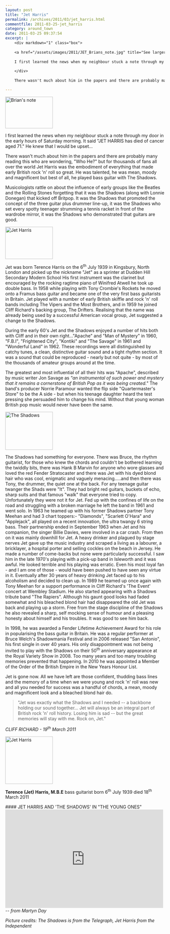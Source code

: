 ```yaml
---
layout: post
title: "Jet Harris"
permalink: /archives/2011/03/jet_harris.html
commentfile: 2011-03-25-jet_harris
category: around_town
date: 2011-03-25 09:37:54
excerpt: |
    <div markdown="1" class="box">
    
    <a href="/assets/images/2011/JET_Brians_note.jpg" title="See larger version of - Brian's note"><img src="/assets/images/2011/JET_Brians_note_thumb.jpg" width="150" height="100" alt="Brian's note" class=" left" /></a>
    
    I first learned the news when my neighbour stuck a note through my door in the early hours of Saturday morning. It said "JET HARRIS has died of cancer aged 71." He knew that I would be upset...
    
    </div>
    
    There wasn't much about him in the papers and there are probably many reading this who are wondering, "Who He?" but for thousands of fans all over the world Jet Harris was the embodiment of everything that made early British rock 'n' roll so great. He was talented, he was mean, moody and magnificent but best of all, he played bass guitar with The Shadows.

---
```


<div markdown="1" class="box">
<a href="/assets/images/2011/JET_Brians_note.jpg" title="See larger version of - Brian's note"><img src="/assets/images/2011/JET_Brians_note_thumb.jpg" width="150" height="100" alt="Brian's note" class=" left" /></a>

I first learned the news when my neighbour stuck a note through my door in the early hours of Saturday morning. It said "JET HARRIS has died of cancer aged 71." He knew that I would be upset...

</div>
There wasn't much about him in the papers and there are probably many reading this who are wondering, "Who He?" but for thousands of fans all over the world Jet Harris was the embodiment of everything that made early British rock 'n' roll so great. He was talented, he was mean, moody and magnificent but best of all, he played bass guitar with The Shadows.

Musicologists rattle on about the influence of early groups like the Beatles and the Rolling Stones forgetting that it was the Shadows (along with Lonnie Donegan) that kicked off Britpop. It was the Shadows that promoted the concept of the three guitar plus drummer line-up, it was the Shadows who set every spotty teenager strumming a tennis racket in front of the wardrobe mirror, it was the Shadows who demonstrated that guitars are good.

<a href="/assets/images/2011/JET_Jet.jpg" title="See larger version of - Jet Harris"><img src="/assets/images/2011/JET_Jet_thumb.jpg" width="150" height="102" alt="Jet Harris" class="photo right" /></a>

Jet was born Terence Harris on the 6<sup>th</sup> July 1939 in Kingsbury, North London and picked up the nickname "Jet" as a sprinter at Dudden Hill Secondary Modern School His first instrument was the clarinet but encouraged by the rocking ragtime piano of Winifred Atwell he took up double bass. In 1958 while playing with Tony Crombie's Rockets he moved onto a Framus bass guitar and became one of the very first bass guitarists in Britain. Jet played with a number of early British skiffle and rock 'n' roll bands including The Vipers and the Most Brothers, and in 1959 he joined Cliff Richard's backing group, The Drifters. Realising that the name was already being used by a successful American vocal group, Jet suggested a change to the Shadows.

During the early 60's Jet and the Shadows enjoyed a number of hits both with Cliff and in their own right..."Apache" and "Man of Mystery" in 1960, "F.B.I", "Frightened City", "Kontiki" and "The Savage" in 1961 and "Wonderful Land" in 1962. These recordings were all distinguished by catchy tunes, a clean, distinctive guitar sound and a tight rhythm section. It was a sound that could be reproduced - nearly but not quite - by most of the thousands of amateur groups around at the time.

The greatest and most influential of all their hits was "Apache", described by music writer Jon Savage as <em>"an instrumental of such power and mystery that it remains a cornerstone of British Pop as it was being created."</em> The band's producer Norrie Paramour wanted the flip side "Quartermaster's Store" to be the A side - but when his teenage daughter heard the test pressing she persuaded him to change his mind. Without that young woman British pop music would never have been the same.

<a href="/assets/images/2011/JET_Shadows.jpg" title="See larger version of - The Shadows"><img src="/assets/images/2011/JET_Shadows_thumb.jpg" width="150" height="120" alt="The Shadows" class="photo right" /></a>

The Shadows had something for everyone. There was Bruce, the rhythm guitarist, for those who knew the chords and couldn't be bothered learning the twiddly bits, there was Hank B Marvin for anyone who wore glasses and loved the red Fender Stratocaster and there was Jet with his dyed blond hair who was cool, enigmatic and vaguely menacing.....and then there was Tony, the drummer, the quiet one at the back. For any teenage guitar twanger the Shads were "It". They had bright red guitars, buckets of echo, sharp suits and that famous "walk" that everyone tried to copy. Unfortunately they were not it for Jet. Fed up with the confines of life on the road and struggling with a broken marriage he left the band in 1961 and went solo. In 1963 he teamed up with his former Shadows partner Tony Meehan and had 3 chart toppers:- "Diamonds", "Scarlett O'Hara" and "Applejack", all played on a recent innovation, the ultra twangy 6 string bass. Their partnership ended in September 1963 when Jet and his companion, the singer Billie Davies, were involved in a car crash. From then on it was mainly downhill for Jet. A heavy drinker and plagued by stage nerves Jet gave up the music industry and scraped a living as a labourer, a bricklayer, a hospital porter and selling cockles on the beach in Jersey. He made a number of come-backs but none were particularly successful. I saw him in the late 1970's playing with a pick-up band in Isleworth and it was awful. He looked terrible and his playing was erratic. Even his most loyal fan - and I am one of those - would have been pushed to have seen any virtue in it. Eventually after 30 years of heavy drinking Jet faced up to his alcoholism and decided to clean up. In 1989 he teamed up once again with Tony Meehan for a support performance in Cliff Richard's 'The Event' concert at Wembley Stadium. He also started appearing with a Shadows tribute band "The Rapiers". Although his gaunt good looks had faded somewhat and his bleached blond hair had disappeared the old Jet was back and playing up a storm. Free from the stage discipline of the Shadows he also revealed a sharp, self mocking sense of humour and a pleasing honesty about himself and his troubles. It was good to see him back.

In 1998, he was awarded a Fender Lifetime Achievement Award for his role in popularising the bass guitar in Britain. He was a regular performer at Bruce Welch's Shadowmania Festival and in 2006 released "San Antonio", his first single in over 40 years. His only disappointment was not being invited to play with the Shadows on their 50<sup>th</sup> anniversary appearance at the Royal Variety Show in 2008. Too many years and too many troubling memories prevented that happening. In 2010 he was appointed a Member of the Order of the British Empire in the New Years Honour List.

Jet is gone now. All we have left are those confident, thudding bass lines and the memory of a time when we were young and rock 'n' roll was new and all you needed for success was a handful of chords, a mean, moody and magnificent look and a bleached blond hair do.

> "Jet was exactly what the Shadows and I needed -- a backbone holding our sound together... Jet will always be an integral part of British rock 'n' roll history. Losing him is sad -- but the great memories will stay with me. Rock on, Jet."

<cite>CLIFF RICHARD - 19<sup>th</sup> March 2011</cite>

<div markdown="1" class="box">
<a href="/assets/images/2011/JET_Jet_Harris.jpg" title="See larger version of - Jet Harris"><img src="/assets/images/2011/JET_Jet_Harris_thumb.jpg" width="150" height="150" alt="Jet Harris" class="photo left" /></a>

**Terence (Jet) Harris, M.B.E**
bass guitarist
born 6<sup>th</sup> July 1939
died 18<sup>th</sup> March 2011

</div>
<div markdown="1" class="box">
#### JET HARRIS AND 'THE SHADOWS' IN "THE YOUNG ONES"

<iframe title="YouTube video player" width="499" height="311" src="http://www.youtube.com/embed/FAheCG0lKU0?rel=0" frameborder="0" allowfullscreen>
</iframe>
</div>
<cite>-- from Martyn Day</cite>

*Picture credits: The Shadows is from the Telegraph, Jet Harris from the Independent*
